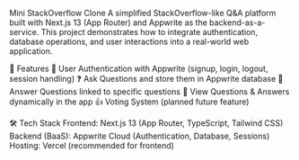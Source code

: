 Mini StackOverflow Clone
A simplified StackOverflow-like Q&A platform built with Next.js 13 (App Router) and Appwrite as the backend-as-a-service.
This project demonstrates how to integrate authentication, database operations, and user interactions into a real-world web application.



🚀 Features
🔐 User Authentication with Appwrite (signup, login, logout, session handling)
❓ Ask Questions and store them in Appwrite database
💬 Answer Questions linked to specific questions
📃 View Questions & Answers dynamically in the app
👍 Voting System (planned future feature)



🛠️ Tech Stack
Frontend: Next.js 13 (App Router, TypeScript, Tailwind CSS)
Backend (BaaS): Appwrite Cloud (Authentication, Database, Sessions)
Hosting: Vercel (recommended for frontend)